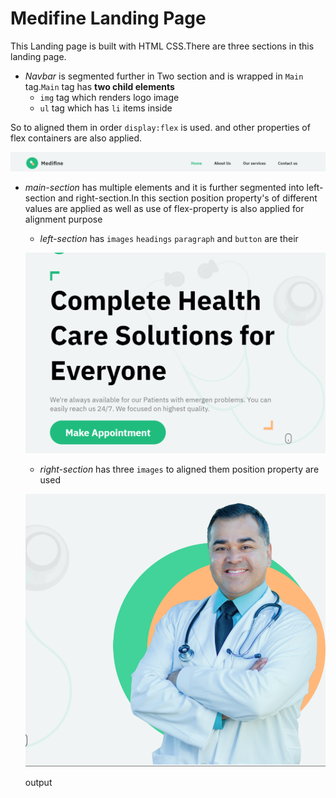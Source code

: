 # Medifine Landing Page




This Landing page is built with HTML CSS.There are three sections in this landing page.


- *Navbar* is segmented further in Two section and is wrapped in `Main` tag.`Main` tag has **two child elements** 
  - `img` tag which renders logo image 
  - `ul` tag which has `li` items inside

So to aligned them in order `display:flex` is used.
and other properties of flex containers are also applied.
 
 ![Navbar](./ss/medifine-header.png)


- *main-section* has multiple elements and it is further segmented into left-section and right-section.In this section position property's 
of different values are applied as well as use of flex-property is also applied for alignment purpose

  - *left-section* has `images` `headings` `paragraph` and `button` are their 

  ![left-section](./ss/medifine-right.png)


  - *right-section* has three `images` to aligned them position property are used 

  ![right-section](./ss/medifine-rrright.png)



  output

